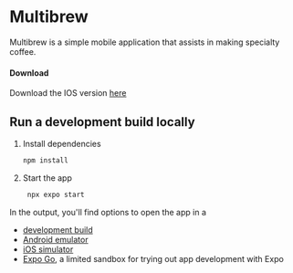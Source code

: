 # Multibrew

Multibrew is a simple mobile application that assists in making specialty coffee.

#### Download
Download the IOS version [here](https://apps.apple.com/us/app/multibrew/id6499178775)

## Run a development build locally

1. Install dependencies

   ```bash
   npm install
   ```

2. Start the app

   ```bash
    npx expo start
   ```

In the output, you'll find options to open the app in a

- [development build](https://docs.expo.dev/develop/development-builds/introduction/)
- [Android emulator](https://docs.expo.dev/workflow/android-studio-emulator/)
- [iOS simulator](https://docs.expo.dev/workflow/ios-simulator/)
- [Expo Go](https://expo.dev/go), a limited sandbox for trying out app development with Expo